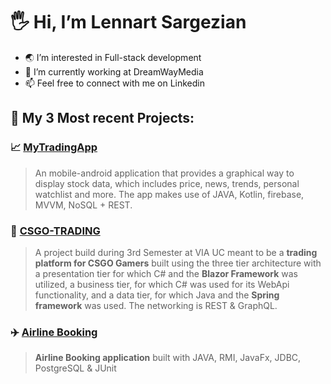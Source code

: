 # 🖐 Hi, I’m Lennart Sargezian
- 🌏 I’m interested in Full-stack development
- 🚧 I’m currently working at DreamWayMedia
- 📫 Feel free to connect with me on Linkedin

## 💼 My 3 Most recent Projects:

### 📈 [MyTradingApp](https://github.com/Lennart1997/MyTradingApp) 
>An mobile-android application that provides a graphical way to display stock
data, which includes price, news, trends, personal watchlist and more. The app makes use of JAVA, Kotlin, firebase, MVVM, NoSQL + REST.

### 🔫 [CSGO-TRADING](https://github.com/Lennart1997/SEPCSTier1) 
>A project build during 3rd Semester at VIA UC meant to be a **trading platform for CSGO Gamers** built using the three tier architecture with a presentation tier for which C# and the **Blazor Framework** was utilized, a business tier, for which C# was used for its WebApi functionality, and a data tier, for which Java and the **Spring framework** was used. The networking is REST & GraphQL.

### ✈️ [Airline Booking](https://github.com/Lennart1997/AirlineBooking)
> **Airline Booking application** built with JAVA, RMI, JavaFx, JDBC, PostgreSQL & JUnit


